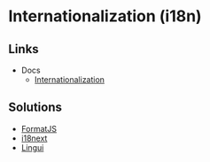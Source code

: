 # Internationalization (i18n)

## Links

- Docs
  - [Internationalization](https://nextjs.org/docs/app/building-your-application/routing/internationalization)

## Solutions

- [FormatJS](https://formatjs.io)
- [i18next](/i18next/README.md)
- [Lingui](/lingui/README.md)

<!--
https://github.com/formatjs/formatjs
https://github.com/i18next/react-i18next
https://github.com/tolgee/tolgee-platform
https://github.com/Avansai/next-multilingual
https://github.com/aralroca/next-translate
https://github.com/amannn/next-intl
https://github.com/lukeed/rosetta
-->

<!--
https://github.com/lingui/js-lingui
https://github.com/QuiiBz/next-international
https://github.com/i18nexus/next-i18n-router
-->

<!--
https://github.com/dmythro/dmythro.com/blob/main/apps/www/src/middleware.ts

https://github.com/websitesieutoc/cake-editor/blob/master/apps/dashboard/middleware.ts
https://github.com/microrealestate/microrealestate/blob/master/webapps/tenant/src/middleware.ts
https://github.com/mossland/mossverse/blob/main/apps/mossland/middleware.ts
https://github.com/mythal/boluo/blob/master/apps/site/src/middleware.ts
https://github.com/milanterhes/naturechill/blob/main/apps/web/middleware.ts
https://github.com/hoqua/okkino/blob/main/apps/web/middleware.ts
https://github.com/inaridiy/learn-account-abstraction/blob/main/apps/learning-app/src/middleware.ts
https://github.com/Bogdan21o312/magicbeauty/blob/main/apps/shop/middleware.ts
https://github.com/nandotmbn/orlando-pokedex/blob/master/src/app/%5Blang%5D/middleware.ts
https://github.com/manuelalferez/portfolio/blob/main/src/app/middleware.ts
-->
